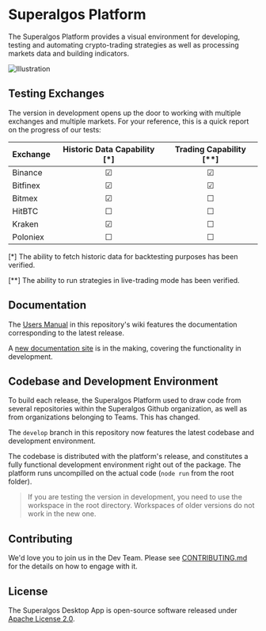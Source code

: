 # Superalgos Platform

The Superalgos Platform provides a visual environment for developing, testing and automating crypto-trading strategies as well as processing markets data and building indicators.

![Illustration](https://user-images.githubusercontent.com/13994516/63528460-4550ae80-c503-11e9-8db6-22995e0b9c16.gif)

## Testing Exchanges

The version in development opens up the door to working with multiple exchanges and multiple markets. For your reference, this is a quick report on the progress of our tests:

| Exchange | Historic Data Capability [*] | Trading Capability [**] |
| :--- | :---: | :---: | 
| Binance | &#x2611; | &#x2611; |
| Bitfinex | &#x2611; | &#x2611; |
| Bitmex | &#x2611; | &#x2610; |
| HitBTC | &#x2610; | &#x2610; |
| Kraken | &#x2611; | &#x2610; |
| Poloniex | &#x2610; | &#x2610; |

[*] The ability to fetch historic data for backtesting purposes has been verified.

[**] The ability to run strategies in live-trading mode has been verified.

## Documentation

The [Users Manual](https://github.com/Superalgos/Platform/wiki) in this repository's wiki features the documentation corresponding to the latest release.

A [new documentation site](https://superalgos.github.io/Documentation/) is in the making, covering the functionality in development.

## Codebase and Development Environment

To build each release, the Superalgos Platform used to draw code from several repositories within the Superalgos Github organization, as well as from organizations belonging to Teams. This has changed.

The ```develop``` branch in this repository now features the latest codebase and development environment.  

The codebase is distributed with the platform's release, and constitutes a fully functional development environment right out of the package. The platform runs uncompilled on the actual code (```node run``` from the root folder).

> If you are testing the version in development, you need to use the workspace in the root directory. Workspaces of older versions do not work in the new one.

## Contributing

We'd love you to join us in the Dev Team. Please see [CONTRIBUTING.md](CONTRIBUTING.md) for the details on how to engage with it.

## License

The Superalgos Desktop App is open-source software released under [Apache License 2.0](LICENSE).
